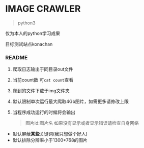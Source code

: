 # IMAGE CRAWLER

> python3

仅为本人的python学习成果

目标测试站点konachan

### README

1. 爬取日志输出于同目录out文件

2. 当前count数 可`cat count`查看

3. 爬到的文件下载于img文件夹

4. 默认限制单次运行最大爬取4Gb图片，如需更多请修改上限

5. 当程序成功运行的时候将会输出

   > 图片id:图片名
   > 如果没有显示或者显示错误请检查自身网络

+ 默认屏蔽**某些**关键词(我只想做个好人)
+ 默认排除分辨率小于1300*768的图片



